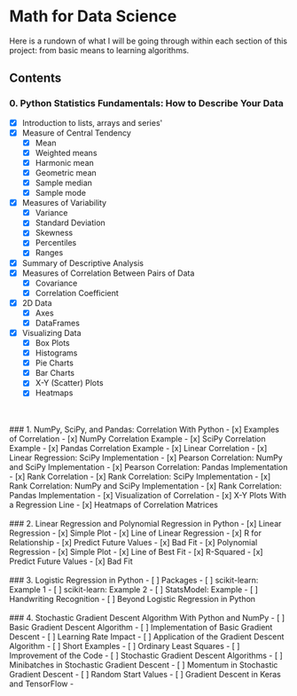 
# Math for Data Science
Here is a rundown of what I will be going through within each section of this 
project: from basic means to learning algorithms.

## Contents
### 0. Python Statistics Fundamentals: How to Describe Your Data
- [x] Introduction to lists, arrays and series' 
- [x] Measure of Central Tendency
  - [x] Mean
  - [x] Weighted means
  - [x] Harmonic mean
  - [x] Geometric mean
  - [x] Sample median
  - [x] Sample mode
- [x] Measures of Variability
  - [x] Variance
  - [x] Standard Deviation
  - [x] Skewness
  - [x] Percentiles
  - [x] Ranges
- [x] Summary of Descriptive Analysis
- [x] Measures of Correlation Between Pairs of Data
  - [x] Covariance
  - [x] Correlation Coefficient
- [x] 2D Data
  - [x] Axes
  - [x] DataFrames
- [x] Visualizing Data
  - [x] Box Plots
  - [x] Histograms
  - [x] Pie Charts
  - [x] Bar Charts
  - [x] X-Y (Scatter) Plots
  - [x] Heatmaps
<a/>
<br>
<br>
### 1. NumPy, SciPy, and Pandas: Correlation With Python
- [x] Examples of Correlation
  - [x] NumPy Correlation Example
  - [x] SciPy Correlation Example
  - [x] Pandas Correlation Example
- [x] Linear Correlation
  - [x] Linear Regression: SciPy Implementation
  - [x] Pearson Correlation: NumPy and SciPy Implementation
  - [x] Pearson Correlation: Pandas Implementation
- [x] Rank Correlation
  - [x] Rank Correlation: SciPy Implementation
  - [x] Rank Correlation: NumPy and SciPy Implementation
  - [x] Rank Correlation: Pandas Implementation
- [x] Visualization of Correlation
  - [x] X-Y Plots With a Regression Line
  - [x] Heatmaps of Correlation Matrices
<a/>
<br>
<br>
### 2. Linear Regression and Polynomial Regression in Python
- [x] Linear Regression
  - [x] Simple Plot
  - [x] Line of Linear Regression
  - [x] R for Relationship
  - [x] Predict Future Values
  - [x] Bad Fit
- [x] Polynomial Regression
  - [x] Simple Plot
  - [x] Line of Best Fit
  - [x] R-Squared
  - [x] Predict Future Values
  - [x] Bad Fit
<a/>
<br>
<br>
### 3. Logistic Regression in Python
- [ ] Packages
- [ ] scikit-learn: Example 1
- [ ] scikit-learn: Example 2
- [ ] StatsModel: Example
- [ ] Handwriting Recognition
- [ ] Beyond Logistic Regression in Python
<a/>
<br>
<br>
### 4. Stochastic Gradient Descent Algorithm With Python and NumPy
- [ ] Basic Gradient Descent Algorithm
  - [ ] Implementation of Basic Gradient Descent
  - [ ] Learning Rate Impact
- [ ] Application of the Gradient Descent Algorithm
  - [ ] Short Examples
  - [ ] Ordinary Least Squares
  - [ ] Improvement of the Code
- [ ] Stochastic Gradient Descent Algorithms
  - [ ] Minibatches in Stochastic Gradient Descent
  - [ ] Momentum in Stochastic Gradient Descent
  - [ ] Random Start Values
- [ ] Gradient Descent in Keras and TensorFlow
<a/>
- 